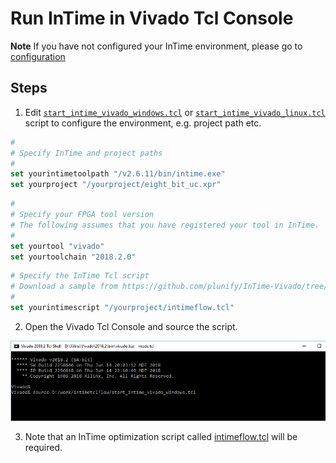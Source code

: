 # Run InTime in Vivado Tcl Console

**Note** If you have not configured your InTime environment, please go to [configuration](../intime/configuration/)

## Steps
1. Edit [`start_intime_vivado_windows.tcl`](start_intime_vivado_windows.tcl) or [`start_intime_vivado_linux.tcl`](start_intime_vivado_linux.tcl) script to configure the environment, e.g. project path etc. 

```Tcl
#
# Specify InTime and project paths
#
set yourintimetoolpath "/v2.6.11/bin/intime.exe"
set yourproject "/yourproject/eight_bit_uc.xpr"
```

```Tcl
#
# Specify your FPGA tool version
# The following assumes that you have registered your tool in InTime.
#
set yourtool "vivado"
set yourtoolchain "2018.2.0"
```

```Tcl
# Specify the InTime Tcl script 
# Download a sample from https://github.com/plunify/InTime-Vivado/tree/master/scripts/intime
#
set yourintimescript "/yourproject/intimeflow.tcl"
```

2. Open the Vivado Tcl Console and source the script.

![alt text](https://github.com/plunify/InTime/blob/master/images/VivadoTclConsole_windows.png "Vivado Tcl Console - Windows") 

3. Note that an InTime optimization script called [intimeflow.tcl](../intime/intimeflow.tcl) will be required. 
